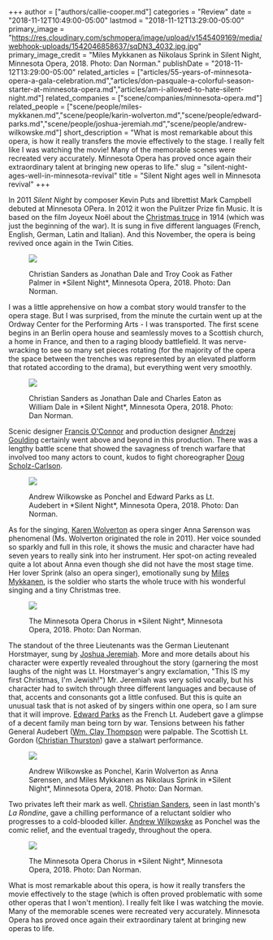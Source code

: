 +++
author = ["authors/callie-cooper.md"]
categories = "Review"
date = "2018-11-12T10:49:00-05:00"
lastmod = "2018-11-12T13:29:00-05:00"
primary_image = "https://res.cloudinary.com/schmopera/image/upload/v1545409169/media/webhook-uploads/1542046858637/sqDN3_4032.jpg.jpg"
primary_image_credit = "Miles Mykkanen as Nikolaus Sprink in Silent Night, Minnesota Opera, 2018. Photo: Dan Norman."
publishDate = "2018-11-12T13:29:00-05:00"
related_articles = ["articles/55-years-of-minnesota-opera-a-gala-celebration.md","articles/don-pasquale-a-colorful-season-starter-at-minnesota-opera.md","articles/am-i-allowed-to-hate-silent-night.md"]
related_companies = ["scene/companies/minnesota-opera.md"]
related_people = ["scene/people/miles-mykkanen.md","scene/people/karin-wolverton.md","scene/people/edward-parks.md","scene/people/joshua-jeremiah.md","scene/people/andrew-wilkowske.md"]
short_description = "What is most remarkable about this opera, is how it really transfers the movie effectively to the stage. I really felt like I was watching the movie! Many of the memorable scenes were recreated very accurately. Minnesota Opera has proved once again their extraordinary talent at bringing new operas to life."
slug = "silent-night-ages-well-in-minnesota-revival"
title = "Silent Night ages well in Minnesota revival"
+++

In 2011 *Silent Night* by composer Kevin Puts and librettist Mark Campbell debuted at Minnesota OPera. In 2012 it won the Pulitzer Prize fin Music. It is based on the film Joyeux Noël about the [Christmas truce](https://en.wikipedia.org/wiki/Christmas_truce) in 1914 (which was just the beginning of the war). It is sung in five different languages (French, English, German, Latin and Italian). And this November, the opera is being revived once again in the Twin Cities.

<figure data-type="image">

![](https://res.cloudinary.com/schmopera/image/upload/v1545409169/media/webhook-uploads/1542047128058/DN3_3876.jpg.jpg)
<figcaption>Christian Sanders as Jonathan Dale and Troy Cook as Father Palmer in *Silent Night*, Minnesota Opera, 2018. Photo: Dan Norman.</figcaption>
</figure>

I was a little apprehensive on how a combat story would transfer to the opera stage. But I was surprised, from the minute the curtain went up at the Ordway Center for the Performing Arts - I was transported. The first scene begins in an Berlin opera house and seamlessly moves to a Scottish church, a home in France, and then to a raging bloody battlefield. It was nerve-wracking to see so many set pieces rotating (for the majority of the opera the space between the trenches was represented by an elevated platform that rotated according to the drama), but everything went very smoothly.

<figure data-type="image">

![](https://res.cloudinary.com/schmopera/image/upload/v1545409169/media/webhook-uploads/1542047198031/DN3_4737.jpg.jpg)
<figcaption>Christian Sanders as Jonathan Dale and Charles Eaton as William Dale in *Silent Night*, Minnesota Opera, 2018. Photo: Dan Norman.</figcaption>
</figure>

Scenic designer [Francis O'Connor](https://mnopera.org/biography/karin-wolverton/) and production designer [Andrzej Goulding](https://mnopera.org/biography/andrzej-goulding/) certainly went above and beyond in this production. There was a lengthy battle scene that showed the savagness of trench warfare that involved too many actors to count, kudos to fight choreographer [Doug Scholz-Carlson](https://mnopera.org/biography/doug-scholz-carlson/).

<figure data-type="image">

![](https://res.cloudinary.com/schmopera/image/upload/v1545409169/media/webhook-uploads/1542047135870/DN3_3965.jpg.jpg)
<figcaption>Andrew Wilkowske as Ponchel and Edward Parks as Lt. Audebert in *Silent Night*, Minnesota Opera, 2018. Photo: Dan Norman.</figcaption>
</figure>

As for the singing, [Karen Wolverton](/scene/people/karin-wolverton/) as opera singer Anna Sørenson was phenomenal (Ms. Wolverton originated the role in 2011). Her voice sounded so sparkly and full in this role, it shows the music and character have had seven years to really sink into her instrument. Her spot-on acting revealed quite a lot about Anna even though she did not have the most stage time. Her lover Sprink (also an opera singer), emotionally sung by [Miles Mykkanen](/scene/people/miles-mykkanen/), is the soldier who starts the whole truce with his wonderful singing and a tiny Christmas tree.

<figure data-type="image">

![](https://res.cloudinary.com/schmopera/image/upload/v1545409169/media/webhook-uploads/1542047147663/DN3_4030.jpg.jpg)
<figcaption>The Minnesota Opera Chorus in *Silent Night*, Minnesota Opera, 2018. Photo: Dan Norman.</figcaption>
</figure>

The standout of the three Lieutenants was the German Lieutenant Horstmayer, sung by [Joshua Jeremiah](/scene/people/joshua-jeremiah/). More and more details about his character were expertly revealed throughout the story (garnering the most laughs of the night was Lt. Horstmayer's angry exclamation, "This IS my first Christmas, I'm Jewish!") Mr. Jeremiah was very solid vocally, but his character had to switch through three different languages and because of that, accents and consonants got a little confused. But this is quite an unusual task that is not asked of by singers within one opera, so I am sure that it will improve. [Edward Parks](/scene/people/edward-parks/) as the French Lt. Audebert gave a glimpse of a decent family man being torn by war. Tensions between his father General Audebert ([Wm. Clay Thompson](https://mnopera.org/biography/wm-clay-thompson/) were palpable. The Scottish Lt. Gordon ([Christian Thurston](https://mnopera.org/biography/christian-thurston/)) gave a stalwart performance.

<figure data-type="image">

![](https://res.cloudinary.com/schmopera/image/upload/v1545409169/media/webhook-uploads/1542047157954/DN3_4638.jpg.jpg)
<figcaption>Andrew Wilkowske as Ponchel, Karin Wolverton as Anna Sørensen, and Miles Mykkanen as Nikolaus Sprink in *Silent Night*, Minnesota Opera, 2018. Photo: Dan Norman.</figcaption>
</figure>

Two privates left their mark as well. [Christian Sanders](https://mnopera.org/biography/christian-sanders/), seen in last month's *La Rondine*, gave a chilling performance of a reluctant soldier who progresses to a cold-blooded killer. [Andrew Wilkowske](/scene/people/andrew-wilkowske-2/) as Ponchel was the comic relief, and the eventual tragedy, throughout the opera.

<figure data-type="image">

![](https://res.cloudinary.com/schmopera/image/upload/v1545409169/media/webhook-uploads/1542047171016/DN4_3043.jpg.jpg)
<figcaption>The Minnesota Opera Chorus in *Silent Night*, Minnesota Opera, 2018. Photo: Dan Norman.</figcaption>
</figure>

What is most remarkable about this opera, is how it really transfers the movie effectively to the stage (which is often proved problematic with some other operas that I won't mention). I really felt like I was watching the movie. Many of the memorable scenes were recreated very accurately. Minnesota Opera has proved once again their extraordinary talent at bringing new operas to life.
